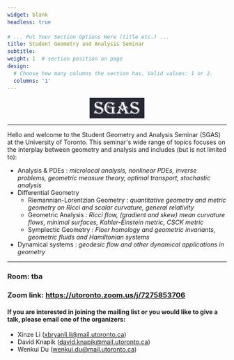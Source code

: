 ```yaml
---
widget: blank
headless: true

# ... Put Your Section Options Here (title etc.) ...
title: Student Geometry and Analysis Seminar
subtitle: 
weight: 1  # section position on page
design:
  # Choose how many columns the section has. Valid values: 1 or 2.
  columns: '1'
---
```

[<img src="sgasv2.png"
     style="display:block;float:none;margin-left:auto;margin-right:auto;width:25%">](sgasv2.png)
     
---
Hello and welcome to the Student Geometry and Analysis Seminar (SGAS) at the University of Toronto. This seminar's wide range of topics focuses on the interplay between geometry and analysis and includes (but is not limited to):
- Analysis & PDEs : *microlocal analysis, nonlinear PDEs, inverse problems, geometric measure theory, optimal transport, stochastic analysis*
- Differential Geometry
  - Riemannian-Lorentzian Geometry : *quantitative geometry and metric geometry on Ricci and scalar curvature, general relativity*
  - Geometric Analysis : *Ricci flow, (gradient and skew) mean curvature flows, minimal surfaces, Kahler-Einstein metric, CSCK metric*
  - Symplectic Geometry : *Floer homology and geometric invariants, geometric fluids and Hamiltonian systems*
- Dynamical systems : *geodesic flow and other dynamical applications in geometry*
---

### **Room: tba**
### **Zoom link: https://utoronto.zoom.us/j/7275853706**

#### If you are interested in joining the mailing list or you would like to give a talk, please email one of the organizers:
- Xinze Li (xbryanli.li@mail.utoronto.ca)
- David Knapik (david.knapik@mail.utoronto.ca)
- Wenkui Du (wenkui.du@mail.utoronto.ca)
